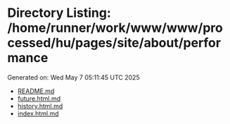 # Directory Listing: /home/runner/work/www/www/processed/hu/pages/site/about/performance
Generated on: Wed May  7 05:11:45 UTC 2025

- [README.md](README.md)
- [future.html.md](future.html.md)
- [history.html.md](history.html.md)
- [index.html.md](index.html.md)
